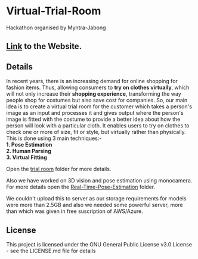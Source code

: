 # Virtual-Trial-Room
Hackathon organised by Myntra-Jabong

## [Link](https://nitrkl-team.000webhostapp.com/) to the Website.

## Details
In recent years, there is an increasing demand for online shopping for fashion items. Thus, allowing consumers to <b>try on clothes virtually</b>, which will not only increase their <b>shopping experience</b>, transforming the way people shop for costumes but also save cost for companies. So, our main idea is to create a virtual trial room for the customer which takes a person's image as an input and processes it and gives output where the person's image is fitted with the costume to provide a better idea about how the person will look with a particular cloth. It enables users to try on clothes to check one or more of size, fit or style, but virtually rather than physically. This is done using  3 main techniques:- <br>
<b>1. Pose Estimation<br>
2. Human Parsing<br>
3. Virtual Fitting<br>
</b>

Open the [trial room](https://github.com/bislara/Virtual-Trial-Room/tree/master/Tryy-On)  folder for more details.

Also we have worked on 3D vision and pose estimation using monocamera. For more details open the [Real-Time-Pose-Estimation](https://github.com/bislara/Virtual-Trial-Room/tree/master/Size-Fit/Real-Time-Action-Recognition-with-gui) folder. 

We couldn't upload this to server as our storage requirements for models were more than 2.5GB and also we needed some powerful server, more than which was given in free suscription of AWS/Azure.

## License
This project is licensed under the GNU General Public License v3.0 License - see the LICENSE.md file for details
